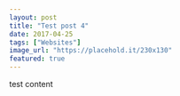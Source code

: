 ```yaml
---
layout: post
title: "Test post 4"
date: 2017-04-25
tags: ["Websites"]
image_url: "https://placehold.it/230x130"
featured: true
---
```


test content
